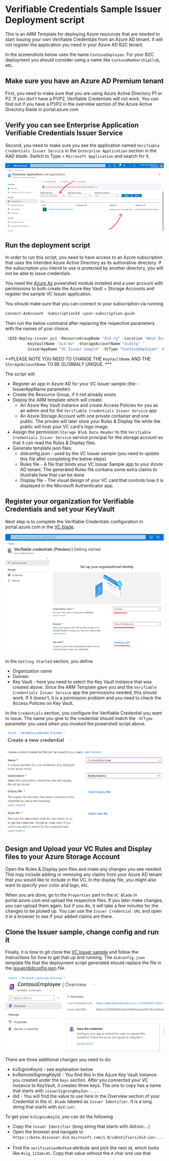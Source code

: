 # Verifiable Credentials Sample Issuer Deployment script

This is an ARM Template for deploying Azure resources that are needed to start issuing your own Verifiable Credentials from an Azure AD tenant. It will not register the application you need in your Azure AD B2C tenant.

In the screenshots below uses the name `ContosoEmployee`. For your B2C deployment you should consider using a name like `ContosoMembershipClub`, etc. 

## Make sure you have an Azure AD Premium tenant
First, you need to make sure that you are using Azure Active Directory P1 or P2. If you don't have a P1/P2, Verifiable Credentials will not work. You can find out if you have a P1/P2 in the overview section of the Acure Active Directory blade in portal.azure.com

## Verify you can see Enterprise Application Verifiable Credentials Issuer Service
Second, you need to make sure you see the application named `Verifiable Credentials Issuer Service` in the `Enterprise Application` section in the AAD blade. Switch to Type = `Microsoft Application` and search for it.
 
![Verifiable Credentials Issuer Service](./media/admin-screenshot-search-apps.png)

## Run the deployment script
In order to run this script, you need to have access to an Azure subscription that uses the intended Azure Active Directory as its authorative directory. If the subscription you intend to use is protected by another directory, you will not be able to issue credentials.

You need the [Azure Az](https://docs.microsoft.com/en-us/powershell/azure/new-azureps-module-az?view=azps-5.6.0) powershell module installed and a user account with permissions to both create the Azure Key Vault + Storage Accounts and register the sample VC Issuer application.

You should make sure that you can connect to your subscription via running

```powershell
Connect-AzAccount -SubscriptionId <your-subscription-guid>
```

Then run the below command after replacing the respective parameters with the names of your choice.

```powershell
.\DID-deploy-issuer.ps1 -ResourceGroupName "did-rg" -Location "West Europe" `
         -KeyVaultName "did-kv" -StorageAccountName "didstg" `
         -IssuerAppName "VC Issuer Sample" -VCType "ContosoEmployee" -GenerateConfigFiles 
```

**PLEASE NOTE YOU NEED TO CHANGE THE `KeyVaultName` AND THE `StorageAccountName` TO BE GLOBBALY UNIQUE. ***

The script will:
- Register an app in Azure AD for your VC Issuer sample (the -IssuerAppName parameter). 
- Create the Resource Group, if it not already exists
- Deploy the ARM template which will create:
    - An Azure Key Vault instance and create Access Policies for you as an admin and for the `Verifiable Credentials Issuer Service` app
    - An Azure Storage Account with one private container and one public. The private will later store your Rules & Display file while the public will host your VC card's logo image.
- Assign the permission `Storage Blob Data Reader` to the `Verifiable Credentials Issuer Service` service principal for the storage account so that it can read the Rules & Display files.
- Generate template json files:
    - didconfig.json - used by the VC Issuer sample (you need to update this file after completing the below steps)
    - Rules file - A file that binds your VC Issuar Sample app to your Azure AD tenant. The generated Rules file contains some extra claims to illustrate how that can be done
    - Display file - The visual design of your VC card that controls how it is displayed in the Microsoft Authenticator app.

## Register your organization for Verifiable Credentials and set your KeyVault

Next step is to complete the Verifiable Credentials configuration in portal.azure.com in the [VC blade](https://portal.azure.com/?Microsoft_AAD_DecentralizedIdentity=preview#blade/Microsoft_AAD_DecentralizedIdentity/InitialMenuBlade/cardsListBlade).

![Getting Started](/media/admin-screenshot-vc-getting-started.png)

In the `Getting Started` section, you define
- Organization name
- Domain
- Key Vault - here you need to select the Key Vault instance that was created above. Since the ARM Template gave you and the `Verifiable Credentials Issuer Service` app the permissions needed, this should work. If it doesn't, it is a permission problem and you need to check the Access Policies on Key Vault.

In the `Credentials` section, you configure the Verifiable Credential you want to issue. The name you give to the credential should match the `-VCType` parameter you used when you invoked the powershell script above.

![Getting Started](/media/admin-screenshot-create-credential.png)

## Design and Upload your VC Rules and Display files to your Azure Storage Account

Open the Rules & Display json files and make any changes you see needed. This may include adding or removing any claims from your Azure AD tenant that you would like to include in the VC. In the display file, you might also want to specify your color and logo, etc.

When you are done, go to the `Properties` part in the `VC Blade` in portal.azure.com and upload the respective files. If you later make changes, you can upload them again, but if you do, it will take a few minutes for the changes to be picked up. You can use the `Issuer Credential URL` and open it in a browser to see if your added claims are there.

## Clone the Issuer sample, change config and run it

Finally, it is time to git clone the [VC Issuer sample](https://github.com/Azure-Samples/active-directory-verifiable-credentials) and follow the instructions for how to get that up and running. The `didconfig.json` template file that the deployment script generated should replace the file in the [issuer/didconfig.json](https://github.com/Azure-Samples/active-directory-verifiable-credentials/blob/main/issuer/didconfig.json) file. 

![Getting Started](./media/admin-screenshot-issuer-details.png)

There are three additional changes you need to do:
- kvSigninKeyId - see explanation below
- kvRemoteSigningKeyId - You find this in the Azure Key Vault instance you created under the `Keys` section. After you connected your VC instance to KeyVault, it creates three keys. The one to copy has a name that starts with `issuerSigningKeyIon-...`.
- did - You will find the value to use here in the Overview section of your Credential in the `VC Blade` labeled as `Issuer Identifier`. It is a long string that starts with `did:ion:`

To get your `kvSigninKeyId`, you can do the following
- Copy the `Issuer Identifier` (long string that starts with did:ion:...)
- Open the browser and navigate to `https://beta.discover.did.microsoft.com/1.0/identifiers/did:ion:....`
- Find the `verificationMethod` attribute and pick the next id, which looks like `#sig_123abc45`. Copy that value without the `#` char and use that